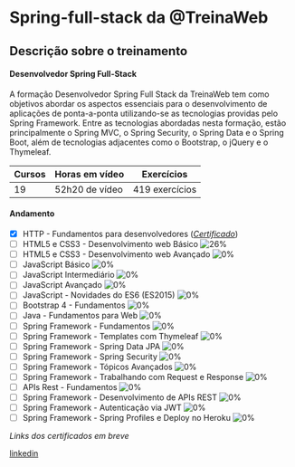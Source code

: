 # Spring-full-stack da @TreinaWeb

## Descrição sobre o treinamento

#### Desenvolvedor Spring Full-Stack

<p>
A formação Desenvolvedor Spring Full Stack da TreinaWeb tem como objetivos abordar os aspectos essenciais para o desenvolvimento de aplicações de ponta-a-ponta utilizando-se as tecnologias providas pelo Spring Framework. Entre as tecnologias abordadas nesta formação, estão principalmente o Spring MVC, o Spring Security, o Spring Data e o Spring Boot, além de tecnologias adjacentes como o Bootstrap, o jQuery e o Thymeleaf.
</p>

| Cursos | Horas em vídeo | Exercícios      |
|--------|----------------|-----------------|
| 19     | 52h20 de vídeo | 419 exercícios  |

#### Andamento
- [X] HTTP - Fundamentos para desenvolvedores (_[Certificado](https://www.treinaweb.com.br/certificado/0VG9IIRLDWWS)_)
- [ ] HTML5 e CSS3 - Desenvolvimento web Básico ![26%](https://progress-bar.dev/26)
- [ ] HTML5 e CSS3 - Desenvolvimento web Avançado ![0%](https://progress-bar.dev/0)
- [ ] JavaScript Básico ![0%](https://progress-bar.dev/0)
- [ ] JavaScript Intermediário ![0%](https://progress-bar.dev/0)
- [ ] JavaScript Avançado ![0%](https://progress-bar.dev/0)
- [ ] JavaScript - Novidades do ES6 (ES2015) ![0%](https://progress-bar.dev/0)
- [ ] Bootstrap 4 - Fundamentos ![0%](https://progress-bar.dev/0)
- [ ] Java - Fundamentos para Web ![0%](https://progress-bar.dev/0)
- [ ] Spring Framework - Fundamentos ![0%](https://progress-bar.dev/0)
- [ ] Spring Framework - Templates com Thymeleaf ![0%](https://progress-bar.dev/0)
- [ ] Spring Framework - Spring Data JPA ![0%](https://progress-bar.dev/0)
- [ ] Spring Framework - Spring Security ![0%](https://progress-bar.dev/0)
- [ ] Spring Framework - Tópicos Avançados ![0%](https://progress-bar.dev/0)
- [ ] Spring Framework - Trabalhando com Request e Response ![0%](https://progress-bar.dev/0)
- [ ] APIs Rest - Fundamentos ![0%](https://progress-bar.dev/0)
- [ ] Spring Framework - Desenvolvimento de APIs REST ![0%](https://progress-bar.dev/0)
- [ ] Spring Framework - Autenticação via JWT ![0%](https://progress-bar.dev/0)
- [ ] Spring Framework - Spring Profiles e Deploy no Heroku ![0%](https://progress-bar.dev/0)

_Links dos certificados em breve_

[linkedin](https://linkedin.com/in/salumao/)